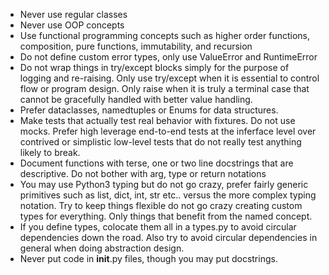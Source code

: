 - Never use regular classes
- Never use OOP concepts
- Use functional programming concepts such as higher order functions, composition, pure functions, immutability, and recursion
- Do not define custom error types, only use ValueError and RuntimeError
- Do not wrap things in try/except blocks simply for the purpose of logging and re-raising. Only use try/except when it is essential to control flow or program design. Only raise when it is truly a terminal case that cannot be gracefully handled with better value handling.
- Prefer dataclasses, namedtuples or Enums for data structures.
- Make tests that actually test real behavior with fixtures. Do not use mocks. Prefer high leverage end-to-end tests at the inferface level over contrived or simplistic low-level tests that do not really test anything likely to break.
- Document functions with terse, one or two line docstrings that are descriptive. Do not bother with arg, type or return notations
- You may use Python3 typing but do not go crazy, prefer fairly generic primitives such as list, dict, int, str etc.. versus the more complex typing notation. Try to keep things flexible do not go crazy creating custom types for everything. Only things that benefit from the named concept.
- If you define types, colocate them all in a types.py to avoid circular dependencies down the road. Also try to avoid circular dependencies in general when doing abstraction design.
- Never put code in __init__.py files, though you may put docstrings.
